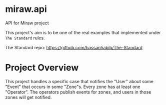 # miraw.api
API for Miraw project

This project's aim is to be one of the real examples that implemented under `The Standard` rules.

The Standard repo: https://github.com/hassanhabib/The-Standard

# Project Overview

This project handles a specific case that notifies the "User" about some "Event" that occurs in some "Zone"s. Every zone has at least one "Operator". The operators publish events for zones, and users in those zones will get notified.
